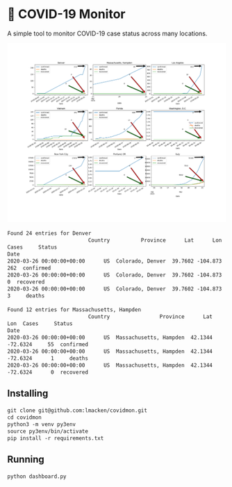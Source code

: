 # 🦠 COVID-19 Monitor

A simple tool to monitor COVID-19 case status across many locations.

![screenshot](https://github.com/lmacken/covidmon/raw/master/screenshot.png "COVID-19 Monitor1")


    Found 24 entries for Denver
                              Country          Province      Lat      Lon  Cases     Status
    Date
    2020-03-26 00:00:00+00:00      US  Colorado, Denver  39.7602 -104.873    262  confirmed
    2020-03-26 00:00:00+00:00      US  Colorado, Denver  39.7602 -104.873      0  recovered
    2020-03-26 00:00:00+00:00      US  Colorado, Denver  39.7602 -104.873      3     deaths

    Found 12 entries for Massachusetts, Hampden
                              Country                Province      Lat      Lon  Cases     Status
    Date
    2020-03-26 00:00:00+00:00      US  Massachusetts, Hampden  42.1344 -72.6324     55  confirmed
    2020-03-26 00:00:00+00:00      US  Massachusetts, Hampden  42.1344 -72.6324      1     deaths
    2020-03-26 00:00:00+00:00      US  Massachusetts, Hampden  42.1344 -72.6324      0  recovered


## Installing

    git clone git@github.com:lmacken/covidmon.git
    cd covidmon
    python3 -m venv py3env
    source py3env/bin/activate
    pip install -r requirements.txt


## Running

    python dashboard.py
